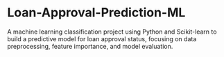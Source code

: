 # Loan-Approval-Prediction-ML
A machine learning classification project using Python and Scikit-learn to build a predictive model for loan approval status, focusing on data preprocessing, feature importance, and model evaluation.
